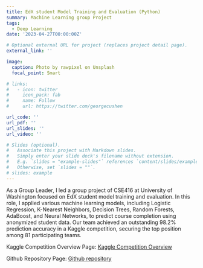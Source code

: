 ```yaml
---
title: EdX student Model Training and Evaluation (Python)
summary: Machine Learning group Project
tags:
  - Deep Learning
date: '2023-04-27T00:00:00Z'

# Optional external URL for project (replaces project detail page).
external_link: ''

image:
  caption: Photo by rawpixel on Unsplash
  focal_point: Smart

# links:
#   - icon: twitter
#     icon_pack: fab
#     name: Follow
#     url: https://twitter.com/georgecushen

url_code: ''
url_pdf: ''
url_slides: ''
url_video: ''

# Slides (optional).
#   Associate this project with Markdown slides.
#   Simply enter your slide deck's filename without extension.
#   E.g. `slides = "example-slides"` references `content/slides/example-slides.md`.
#   Otherwise, set `slides = ""`.
# slides: example
---
```


As a Group Leader, I led a group project of CSE416 at University of Washington focused on EdX student model training and evaluation. In this role, I applied various machine learning models, including Logistic Regression, K-Nearest Neighbors, Decision Trees, Random Forests, AdaBoost, and Neural Networks, to predict course completion using anonymized student data. Our team achieved an outstanding 98.2% prediction accuracy in a Kaggle competition, securing the top position among 81 participating teams.

Kaggle Competition Overview Page: [Kaggle Competition Overview](https://www.kaggle.com/competitions/csestat-416-23sp-assignment-5/overview)

Github Repository Page: [Github repository](https://github.com/Moyi-Li/EdX_Machine_Learning)
